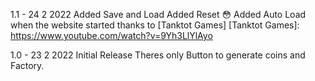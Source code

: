 1.1 - 24 2 2022
Added Save and Load
Added Reset :flushed:
Added Auto Load when the website started
thanks to [Tanktot Games]
[Tanktot Games]: https://www.youtube.com/watch?v=9Yh3LlYlAyo

1.0 - 23 2 2022
Initial Release
Theres only Button to generate coins and Factory.

<!-- External Links -->